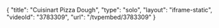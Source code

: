 {
    "title": "Cuisinart Pizza Dough",
    "type": "solo",
    "layout": "iframe-static",
    "videoId": "3783309",
    "url": "\/tvpembed\/3783309"
}